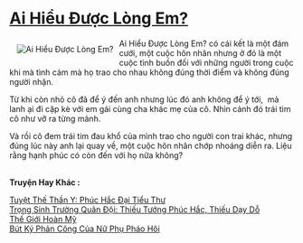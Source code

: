 <a href="https://utruyen.com/ai-hieu-duoc-long-em/12698/" title="Ai Hiểu Được Lòng Em?"><h1>Ai Hiểu Được Lòng Em?</h1></a><div style="display:table"><img align="right" style="float: left; padding: 10px;" src="https://utruyen.com/images/story/200x260/ai-hieu-duoc-long-em.jpg" alt="Ai Hiểu Được Lòng Em?">Ai Hiểu Được Lòng Em? có cái kết là một đám cưới, một cuộc hôn nhân nhưng ở đó là một cuộc tình buồn đối với những người trong cuộc khi mà tình cảm mà họ trao cho nhau không đúng thời điểm và không đúng người nhận. <p></p>Từ khi còn nhỏ cô đã để ý đến anh nhưng lúc đó anh không để ý tới,  mà lanh ại đi cặp kè với em gái cùng cha khác mẹ của cô. Nhìn cảnh đó trái tim cô như vỡ ra từng mảnh.<p></p>Và rồi cô đem trái tim đau khổ của mình trao cho người con trai khác, nhưng đúng lúc này anh lại quay về, một cuộc hôn nhân chớp nhoáng diễn ra. Liệu rằng hạnh phúc có còn đến với họ nữa không?</div><p><br><b>Truyện Hay Khác :</b></p><a href="https://utruyen.com/tuyet-the-than-y-phuc-hac-dai-tieu-thu/16315/" alt="Tuyệt Thế Thần Y: Phúc Hắc Đại Tiểu Thư">Tuyệt Thế Thần Y: Phúc Hắc Đại Tiểu Thư</a><br/><a href="https://truyenngontinhay.wordpress.com/2019/10/03/trong-sinh-truong-quan-doi-thieu-tuong-phuc-hac-thieu-day-do/" alt="Trọng Sinh Trường Quân Đội: Thiếu Tướng Phúc Hắc, Thiếu Dạy Dỗ">Trọng Sinh Trường Quân Đội: Thiếu Tướng Phúc Hắc, Thiếu Dạy Dỗ</a><br/><a href="https://github.com/quanluxury/truyenhot/tree/master/truyenhay/13503/" alt="Thế Giới Hoàn Mỹ">Thế Giới Hoàn Mỹ</a><br/><a href="https://github.com/quanluxury/truyenhot/tree/master/truyenhay/16583/" alt="Bút Ký Phản Công Của Nữ Phụ Pháo Hôi">Bút Ký Phản Công Của Nữ Phụ Pháo Hôi</a><br/>